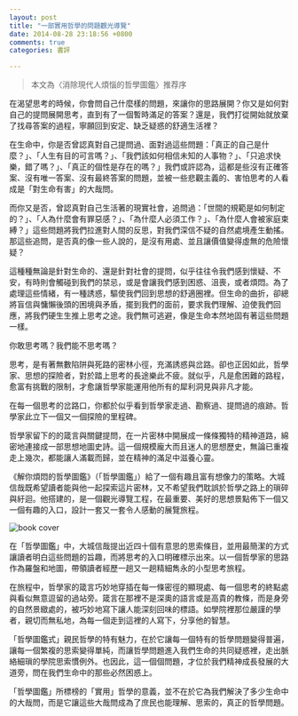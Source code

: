 ```yaml
---
layout: post
title: "一部實用哲學的問題觀光導覽"
date: 2014-08-28 23:18:56 +0800
comments: true
categories: 書評

---
```


> 本文為〈消除現代人煩惱的哲學圖鑑〉推荐序

在渴望思考的時候，你會問自己什麼樣的問題，來讓你的思路展開？你又是如何對自己的提問展開思考，直到有了一個暫時滿足的答案？還是，我們打從開始就放棄了找尋答案的過程，寧願回到安定、缺乏疑惑的舒適生活裡？

<!--more-->

在生命中，你是否曾認真對自己提問過、面對過這些問題：「真正的自己是什麼？」、「人生有目的可言嗎？」、「我們該如何相信未知的人事物？」、「只追求快樂，錯了嗎？」、「真正的個性是存在的嗎？」我們或許認為，這都是些沒有正確答案、沒有唯一答案、沒有最終答案的問題，並被一些悲觀主義的、害怕思考的人看成是「對生命有害」的大哉問。

而你又是否，曾認真對自己生活著的現實社會，追問過：「世間的規範是如何制定的？」、「人為什麼會有罪惡感？」、「為什麼人必須工作？」、「為什麼人會被家庭束縛？」這些問題將我們拉進對人間的反思，對我們深信不疑的自然處境產生動搖。那這些追問，是否真的像一些人說的，是沒有用處、並且讓價值變得虛無的危險懷疑？

這種種無論是針對生命的、還是針對社會的提問，似乎往往令我們感到懷疑、不安，有時則會觸碰到我們的禁忌，或是會讓我們感到困惑、沮喪，或者煩悶。為了處理這些情緒，有一種誘惑，驅使我們回到思想的舒適圈裡。但生命的曲折，卻總將盲信與慵懶後頭的困境與矛盾，擺到我們的面前，要求我們理解、迫使我們回應，將我們硬生生推上思考之途。我們無可逃避，像是生命本然地固有著這些問題一樣。

你敢思考嗎？我們能不思考嗎？

思考，是有著無數陷阱與死路的密林小徑，充滿誘惑與岔路。卻也正因如此，哲學家、思想的探險者，對於踏上思考的長途樂此不疲。就似乎，凡是愈困難的路程，愈富有挑戰的限制，才愈讓哲學家能運用他所有的犀利洞見與非凡才能。

在每一個思考的岔路口，你都於似乎看到哲學家走過、勘察過、提問過的痕跡。哲學家此立下一個又一個探險的里程碑。

哲學家留下的的箴言與關鍵提問，在一片密林中開展成一條條獨特的精神道路，綿密地連接成一部思想地圖史詩。這一個規模龐大而且迷人的思想歷史，無論已重複走上幾次，都能讓人滿載而歸，並在精神的滿足中滋養心靈。

《解你煩悶的哲學圖鑑》（「哲學圖鑑」）給了一個有趣且富有想像力的策略。大城信哉既希望讀者能與他一起探索這片密林，又不希望我們耽誤於哲學之路上的瑣碎與紆迴。他搭建的，是一個觀光導覽工程，在最重要、美好的思想景點佈下一個又一個有趣的入口，設計一套又一套令人感動的展覽旅程。

![book cover](http://i.imgur.com/Ia1OhQw.jpg)

在「哲學圖鑑」中，大城信哉提出近四十個有意思的思索條目，並用最簡潔的方式讓讀者明白這些問題的旨趣，而將思考的入口明確標示出來。以一個哲學家的思路作為羅盤和地圖，帶領讀者經歷一趟又一趟精細雋永的小型思考旅程。

在旅程中，哲學家的箴言巧妙地穿插在每一條密徑的顯現處、每一個思考的終點處與看似無意逗留的過站旁。箴言在那裡不是深奧的語言或是高貴的教條，而是身旁的自然景緻處的，被巧妙地寫下讓人能深刻回味的標語。如學院裡那位嚴謹的學者，親切而無私地，為每一個走到這裡的人寫下，分享他的智慧。

「哲學圖鑑式」親民哲學的特有魅力，在於它讓每一個特有的哲學問題變得普遍，讓每一個繁複的思索變得單純，而讓哲學問題進入我們生命的共同疑惑裡，走出脈絡細瑣的學院思索慣例外。也因此，這一個個問題，才位於我們精神成長發展的大道旁，問在我們生命中的那些必然困惑上。

「哲學圖鑑」所標榜的「實用」哲學的意義，並不在於它為我們解決了多少生命中的大哉問，而是它讓這些大哉問成為了庶民也能理解、思索的，真正的哲學問題。
